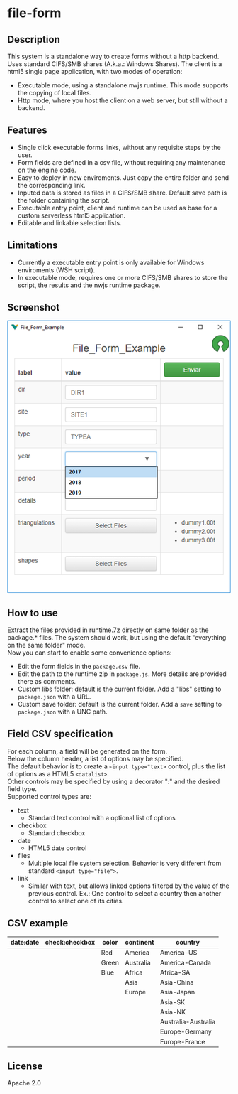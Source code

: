 # file-form

## Description
This system is a standalone way to create forms without a http backend. Uses standard CIFS/SMB shares (A.k.a.: Windows Shares).
The client is a html5 single page application, with two modes of operation:  
 - Executable mode, using a standalone nwjs runtime. This mode supports the copying of local files.
 - Http mode, where you host the client on a web server, but still without a backend.

## Features
 - Single click executable forms links, without any requisite steps by the user.
 - Form fields are defined in a csv file, without requiring any maintenance on the engine code.
 - Easy to deploy in new enviroments. Just copy the entire folder and send the corresponding link.
 - Inputed data is stored as files in a CIFS/SMB share. Default save path is the folder containing the script.
 - Executable entry point, client and runtime can be used as base for a custom serverless html5 application.
 - Editable and linkable selection lists.

## Limitations
 - Currently a executable entry point is only available for Windows enviroments (WSH script).
 - In executable mode, requires one or more CIFS/SMB shares to store the script, the results and the nwjs runtime package.
 
## Screenshot
![screenshot](https://github.com/pemn/file-form/blob/master/assets/screenshot1.png)

## How to use
Extract the files provided in runtime.7z directly on same folder as the package.* files.
The system should work, but using the default "everything on the same folder" mode.  
Now you can start to enable some convenience options:
 - Edit the form fields in the `package.csv` file.
 - Edit the path to the runtime zip in `package.js`. More details are provided there as comments.
 - Custom libs folder: default is the current folder. Add a "libs" setting to `package.json` with a URL.
 - Custom save folder: default is the current folder. Add a `save` setting to `package.json` with a UNC path.

 
## Field CSV specification
For each column, a field will be generated on the form.  
Below the column header, a list of options may be specified.  
The default behavior is to create a `<input type="text>` control, plus the list of options as a HTML5 `<datalist>`.  
Other controls may be specified by using a decorator ":" and the desired field type.  
Supported control types are:
 - text
   - Standard text control with a optional list of options
 - checkbox
   - Standard checkbox
 - date
   - HTML5 date control
 - files
   - Multiple local file system selection. Behavior is very different from standard `<input type="file">`.
 - link
   - Similar with text, but allows linked options filtered by the value of the previous control. Ex.: One control to select a country then another control to select one of its cities.

## CSV example
| date:date | check:checkbox | color | continent | country |
| --- | --- | --- | --- | --- |
| | | Red | America | America-US |
| | | Green | Australia | America-Canada |
| | | Blue | Africa | Africa-SA |
| | | | Asia | Asia-China |
| | | | Europe | Asia-Japan |
| | | | | Asia-SK |
| | | | | Asia-NK |
| | | | | Australia-Australia |
| | | | | Europe-Germany |
| | | | | Europe-France |


## License
Apache 2.0
